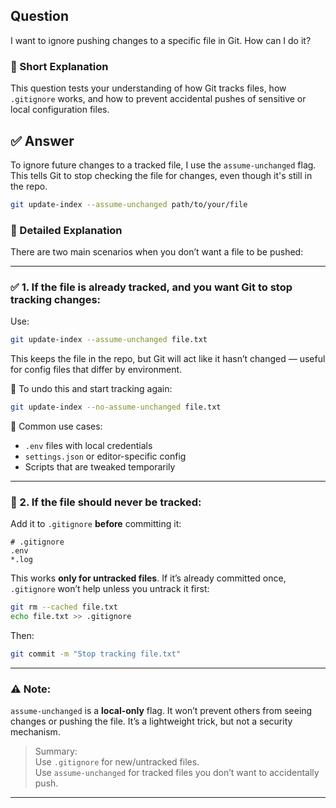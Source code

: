 ## Question  
I want to ignore pushing changes to a specific file in Git. How can I do it?

### 📝 Short Explanation  
This question tests your understanding of how Git tracks files, how `.gitignore` works, and how to prevent accidental pushes of sensitive or local configuration files.

## ✅ Answer  
To ignore future changes to a tracked file, I use the `assume-unchanged` flag. This tells Git to stop checking the file for changes, even though it's still in the repo.

```bash
git update-index --assume-unchanged path/to/your/file
```

### 📘 Detailed Explanation  
There are two main scenarios when you don’t want a file to be pushed:

---

### ✅ 1. If the file is **already tracked**, and you want Git to **stop tracking changes**:

Use:
```bash
git update-index --assume-unchanged file.txt
```

This keeps the file in the repo, but Git will act like it hasn’t changed — useful for config files that differ by environment.

🔁 To undo this and start tracking again:
```bash
git update-index --no-assume-unchanged file.txt
```

📌 Common use cases:
- `.env` files with local credentials
- `settings.json` or editor-specific config
- Scripts that are tweaked temporarily

---

### 🚫 2. If the file should never be tracked:

Add it to `.gitignore` **before** committing it:
```
# .gitignore
.env
*.log
```

This works **only for untracked files**. If it’s already committed once, `.gitignore` won’t help unless you untrack it first:

```bash
git rm --cached file.txt
echo file.txt >> .gitignore
```

Then:
```bash
git commit -m "Stop tracking file.txt"
```

---

### ⚠️ Note:
`assume-unchanged` is a **local-only** flag. It won’t prevent others from seeing changes or pushing the file. It’s a lightweight trick, but not a security mechanism.

> Summary:  
> Use `.gitignore` for new/untracked files.  
> Use `assume-unchanged` for tracked files you don’t want to accidentally push.

---
